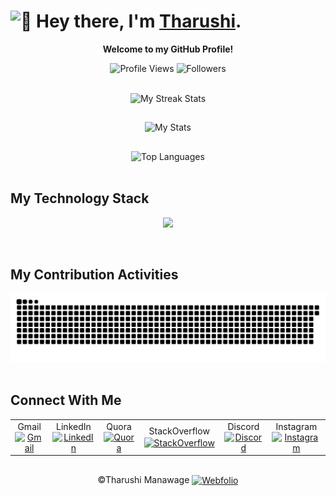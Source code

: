 <h1>
  <img alt="👋" width="30px" src="https://github.com/TheDudeThatCode/TheDudeThatCode/blob/master/Assets/Hi.gif"> Hey there, I'm <a href="https://www.google.com/search?q=tharushi+manawage">Tharushi</a>.
</h1>

<!--
**tharushi-manawage/tharushi-manawage** is a ✨ _special_ ✨ repository because its `README.md` (this file) appears on your GitHub profile.

Here are some ideas to get you started:

- 🔭 I’m currently working on ...
- 🌱 I’m currently learning ...
- 👯 I’m looking to collaborate on ...
- 🤔 I’m looking for help with ...
- 💬 Ask me about ...
- 📫 How to reach me: ...
- 😄 Pronouns: ...
- ⚡ Fun fact: ...
-->

<p align="center"> <b> Welcome to my GitHub Profile! </b> </p>

<p align="center">
  <img alt="Profile Views" src="https://komarev.com/ghpvc/?username=tharushi-manawage&label=Profile%20Views&color=238636&style=social"/>
  <img alt="Followers" src="https://img.shields.io/github/followers/tharushi-manawage?style=social"/>
</p>

<br>

<div align="center">
  <img alt="My Streak Stats" src="https://github-readme-streak-stats.herokuapp.com/?user=tharushi-manawage&theme=gruvbox&border_radius=2.5%"/>
 
  ##
  
  <!--
  ![tharushi's github stats](http://github-profile-summary-cards.vercel.app/api/cards/profile-details?username=tharushi-manawage&theme=gruvbox)
  <img alt="GitHub Stats" src="http://github-profile-summary-cards.vercel.app/api/cards/profile-details?username=tharushi-manawage&theme=gruvbox&border_radius=12%"/>

  ##
  -->

  <!-- ![tharushi's github stats](https://github-readme-stats.vercel.app/api?username=tharushi-manawage&show_icons=true&theme=gruvbox)  -->
  <img alt="My Stats" src="https://github-readme-stats.vercel.app/api?username=tharushi-manawage&show_icons=true&theme=gruvbox&border_radius=12%"/>

  ##

  <!-- ![top langs](https://github-readme-stats.vercel.app/api/top-langs/?username=tharushi-manawage&layout=compact&theme=gruvbox) -->
  <img alt="Top Languages" src="https://github-readme-stats.vercel.app/api/top-langs/?username=tharushi-manawage&layout=compact&theme=gruvbox&border_radius=12%"/>
</div>

<br>

## My Technology Stack

<p align="center">
  <img src="https://skillicons.dev/icons?i=html,css,java,javascript,ts,bootstrap,angular,spring,nodejs,npm,express,nestjs,mysql,postgres,docker,git,github,postman,googlecloud,windows,linux,figma&theme=light">
</p>

<br>

## My Contribution Activities

<div align="center">
  <!--  <img alt="Contributions Grid" src="https://raw.githubusercontent.com/salesp07/salesp07/output/github-contribution-grid-snake.svg"/>  -->
  
  <!--  ![snake gif](https://github.com/tharushi-manawage/tharushi-manawage/blob/output/github-snake-dark.svg)  -->
  <img alt="My Contributions Grid" src="https://github.com/tharushi-manawage/tharushi-manawage/blob/output/github-snake-dark.svg"/>
</div>

<br>

## Connect With Me

<table align="center">
  <tr>
    <td align="center">
      Gmail <a href="mailto:tharushimanawage02@gmail.com">
        <img align="center" alt="Gmail" src="https://img.icons8.com/?size=100&id=qyRpAggnV0zH&format=png&color=000000" width="23" height="23"/>
      </a>
    </td>
    <td align="center">
      LinkedIn <a href="https://www.linkedin.com/in/tharushi-manawage/">
        <img align="center" alt="LinkedIn" src="https://img.icons8.com/?size=100&id=vWcULbkKy3DN&format=png&color=000000" width="24.5" height="24"/> 
      </a>
    </td>
    <td align="center">
      Quora <a href="https://www.quora.com/profile/tharushi-manawage/">
        <img align="center" alt="Quora" src="https://img.icons8.com/?size=100&id=JBLBSakc5ita&format=png&color=B92B27" width="25" height="25"/>
      </a>
    </td>
    <td align="center">
      StackOverflow <a href="https://www.stackoverflow.com/users/27070296/tharushi-manawage/">
        <img align="center" alt="StackOverflow" src="https://raw.githubusercontent.com/maurodesouza/profile-readme-generator/master/src/assets/icons/social/stackoverflow/default.svg" width="25" height="20"/>
      </a>
    </td>
    <td align="center">
      Discord <a href="https://discord.gg/hFBtSG7ABZ/">
        <img align="center" alt="Discord" src="https://raw.githubusercontent.com/maurodesouza/profile-readme-generator/master/src/assets/icons/social/discord/default.svg" width="25" height="20"/>
      </a>
    </td>
    <td align="center">
      Instagram <a href="https://www.instagram.com/tharushiey/">
        <img align="center" alt="Instagram" src="https://raw.githubusercontent.com/maurodesouza/profile-readme-generator/master/src/assets/icons/social/instagram/default.svg" width="25" height="20"/>
      </a>
    </td>
  </tr>
</table>

<!--
<p align="left">
  - Gmail <a href="mailto:tharushimanawage02@gmail.com">
    <img align="center" alt="Gmail" src="https://img.icons8.com/?size=100&id=qyRpAggnV0zH&format=png&color=000000" width="23" height="23"/>
  </a> <br>
  - LinkedIn <a href="https://www.linkedin.com/in/tharushi-manawage/">
    <img align="center" alt="LinkedIn" src="https://img.icons8.com/?size=100&id=vWcULbkKy3DN&format=png&color=000000" width="24.5" height="24"/> 
  </a> <br>
  - Quora <a href="https://www.quora.com/profile/tharushi-manawage/">
    <img align="center" alt="Quora" src="https://img.icons8.com/?size=100&id=JBLBSakc5ita&format=png&color=B92B27" width="25" height="25"/>
  </a> <br>
  - StackOverflow <a href="https://www.stackoverflow.com/users/27070296/tharushi-manawage/">
    <img align="center" alt="StackOverflow" src="https://raw.githubusercontent.com/maurodesouza/profile-readme-generator/master/src/assets/icons/social/stackoverflow/default.svg" width="25" height="20"/>
  </a> <br>
  - Discord <a href="https://discord.gg/hFBtSG7ABZ/">
    <img align="center" alt="Discord" src="https://raw.githubusercontent.com/maurodesouza/profile-readme-generator/master/src/assets/icons/social/discord/default.svg" width="25" height="20"/>
  </a> <br>
  - Instagram <a href="https://www.instagram.com/tharushiey/">
    <img align="center" alt="Instagram" src="https://raw.githubusercontent.com/maurodesouza/profile-readme-generator/master/src/assets/icons/social/instagram/default.svg" width="25" height="20"/>
  </a> <br>
</p>
-->

##

<p align="center"> ©Tharushi Manawage 
  <a href="https://tharushi-manawage.github.io/my-webfolio/">
    <img align="center" alt="Webfolio" src="https://img.icons8.com/?size=100&id=XhDBVc7IBFl9&format=png&color=000000" width="25" height="25"/>
  </a>
</p>
